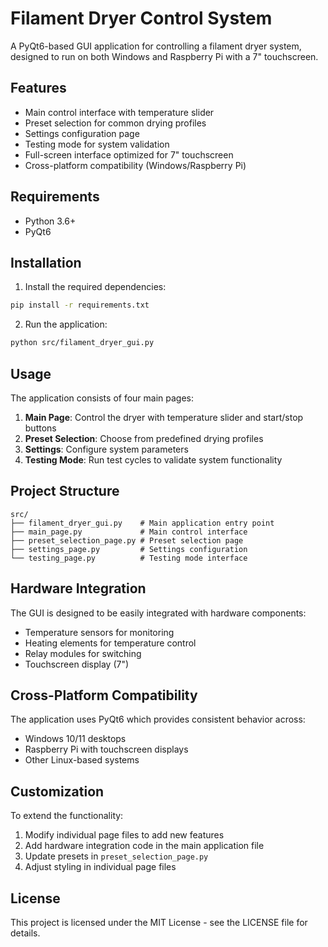 # Filament Dryer Control System

A PyQt6-based GUI application for controlling a filament dryer system, designed to run on both Windows and Raspberry Pi with a 7" touchscreen.

## Features

- Main control interface with temperature slider
- Preset selection for common drying profiles
- Settings configuration page
- Testing mode for system validation
- Full-screen interface optimized for 7" touchscreen
- Cross-platform compatibility (Windows/Raspberry Pi)

## Requirements

- Python 3.6+
- PyQt6

## Installation

1. Install the required dependencies:
```bash
pip install -r requirements.txt
```

2. Run the application:
```bash
python src/filament_dryer_gui.py
```

## Usage

The application consists of four main pages:

1. **Main Page**: Control the dryer with temperature slider and start/stop buttons
2. **Preset Selection**: Choose from predefined drying profiles
3. **Settings**: Configure system parameters
4. **Testing Mode**: Run test cycles to validate system functionality

## Project Structure

```
src/
├── filament_dryer_gui.py    # Main application entry point
├── main_page.py             # Main control interface
├── preset_selection_page.py # Preset selection page
├── settings_page.py         # Settings configuration
└── testing_page.py          # Testing mode interface
```

## Hardware Integration

The GUI is designed to be easily integrated with hardware components:
- Temperature sensors for monitoring
- Heating elements for temperature control
- Relay modules for switching
- Touchscreen display (7")

## Cross-Platform Compatibility

The application uses PyQt6 which provides consistent behavior across:
- Windows 10/11 desktops
- Raspberry Pi with touchscreen displays
- Other Linux-based systems

## Customization

To extend the functionality:
1. Modify individual page files to add new features
2. Add hardware integration code in the main application file
3. Update presets in `preset_selection_page.py`
4. Adjust styling in individual page files

## License

This project is licensed under the MIT License - see the LICENSE file for details.